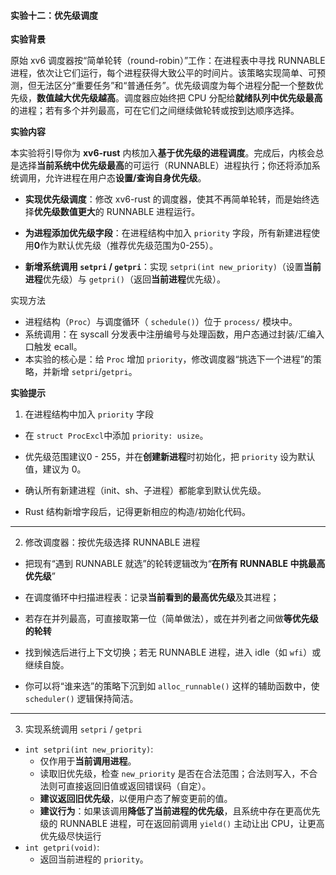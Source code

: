 #### 实验十二：优先级调度

**实验背景**

原始 xv6 调度器按“简单轮转（round-robin）”工作：在进程表中寻找 RUNNABLE 进程，依次让它们运行，每个进程获得大致公平的时间片。该策略实现简单、可预测，但无法区分“重要任务”和“普通任务”。优先级调度为每个进程分配一个整数优先级，**数值越大优先级越高**。调度器应始终把 CPU 分配给**就绪队列中优先级最高**的进程；若有多个并列最高，可在它们之间继续做轮转或按到达顺序选择。

**实验内容**

本实验将引导你为 **xv6-rust** 内核加入**基于优先级的进程调度**。完成后，内核会总是选择**当前系统中优先级最高**的可运行（RUNNABLE）进程执行；你还将添加系统调用，允许进程在用户态**设置/查询自身优先级**。

- **实现优先级调度**：修改 xv6-rust 的调度器，使其不再简单轮转，而是始终选择**优先级数值更大**的 RUNNABLE 进程运行。

- **为进程添加优先级字段**：在进程结构中加入 `priority` 字段，所有新建进程使用**0**作为默认优先级（推荐优先级范围为0-255）。

- **新增系统调用 `setpri` / `getpri`**：实现 `setpri(int new_priority)`（设置**当前进程**优先级）与 `getpri()`（返回**当前进程**优先级）。

实现方法

- 进程结构（`Proc`）与调度循环（ `schedule()`）位于 `process/` 模块中。
- 系统调用：在 syscall 分发表中注册编号与处理函数，用户态通过封装/汇编入口触发 ecall。
- 本实验的核心是：给 `Proc` 增加 `priority`，修改调度器“挑选下一个进程”的策略，并新增 `setpri`/`getpri`。

**实验提示**

1) 在进程结构中加入 `priority` 字段

- 在 `struct ProcExcl`中添加 `priority: usize`。
- 优先级范围建议0 - 255，并在**创建新进程**时初始化，把 `priority` 设为默认值，建议为 0。

- 确认所有新建进程（init、sh、子进程）都能拿到默认优先级。
- Rust 结构新增字段后，记得更新相应的构造/初始化代码。

------

2) 修改调度器：按优先级选择 RUNNABLE 进程

- 把现有“遇到 RUNNABLE 就选”的轮转逻辑改为“**在所有 RUNNABLE 中挑最高优先级**”

- 在调度循环中扫描进程表：记录**当前看到的最高优先级**及其进程；
- 若存在并列最高，可直接取第一位（简单做法），或在并列者之间做**等优先级的轮转**
- 找到候选后进行上下文切换；若无 RUNNABLE 进程，进入 idle（如 `wfi`）或继续自旋。

- 你可以将“谁来选”的策略下沉到如 `alloc_runnable()` 这样的辅助函数中，使 `scheduler()` 逻辑保持简洁。

------

3) 实现系统调用 `setpri` / `getpri`

- `int setpri(int new_priority)`:
  - 仅作用于**当前调用进程**。
  - 读取旧优先级，检查 `new_priority` 是否在合法范围；合法则写入，不合法则可直接返回旧值或返回错误码（自定）。
  - **建议返回旧优先级**，以便用户态了解变更前的值。
  - **建议行为**：如果该调用**降低了当前进程的优先级**，且系统中存在更高优先级的 RUNNABLE 进程，可在返回前调用 `yield()` 主动让出 CPU，让更高优先级尽快运行
- `int getpri(void)`:
  - 返回当前进程的 `priority`。